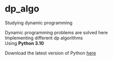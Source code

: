 # dp_algo
Studying dynamic programming

Dynamic programming problems are solved here  
Implementing different dp algorithms  
Using **Python 3.10**

Download the latest version of Python [here](https://www.python.org/downloads/)
